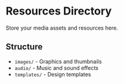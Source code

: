 # Resources Directory

Store your media assets and resources here.

## Structure
- `images/` - Graphics and thumbnails
- `audio/` - Music and sound effects
- `templates/` - Design templates